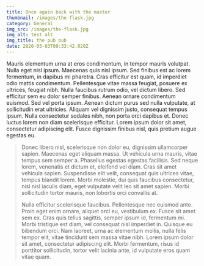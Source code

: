 ```yaml
---
title: Once again back with the master
thumbnail: /images/the-flask.jpg
category: General
img_src: /images/the-flask.jpg
img_alt: test alt
img_title: the pub pub
date: 2020-05-03T09:33:42.020Z
---
```

Mauris elementum urna at eros condimentum, in tempor mauris volutpat. Nulla eget nisl ipsum. Maecenas quis nisl ipsum. Sed finibus est ac lorem fermentum, in dapibus mi pharetra. Cras efficitur est quam, id imperdiet odio mattis condimentum. Pellentesque vitae massa feugiat, posuere ex ultrices, feugiat nibh. Nulla faucibus rutrum odio, vel dictum libero. Sed efficitur sem eu dolor semper finibus. Aenean ornare condimentum euismod. Sed vel porta ipsum. Aenean dictum purus sed nulla vulputate, at sollicitudin erat ultricies. Aliquam vel dignissim justo, consequat tempus ipsum. Nulla consectetur sodales nibh, non porta orci dapibus et. Donec luctus lorem non diam scelerisque efficitur. Lorem ipsum dolor sit amet, consectetur adipiscing elit. Fusce dignissim finibus nisl, quis pretium augue egestas eu.

> Donec libero nisl, scelerisque non dolor eu, dignissim ullamcorper sapien. Maecenas eget aliquam massa. Ut vehicula urna mauris, vitae tempus sem semper a. Phasellus egestas egestas facilisis. Sed neque lorem, venenatis et dictum et, eleifend vel diam. Cras sit amet vehicula sapien. Suspendisse elit velit, consequat quis ultrices vitae, tempus blandit lorem. Morbi molestie, dui quis faucibus consectetur, nisl nisl iaculis diam, eget vulputate velit leo sit amet sapien. Morbi sollicitudin tortor mauris, non lobortis orci convallis at.
>
> Nulla efficitur scelerisque faucibus. Pellentesque nec euismod ante. Proin eget enim ornare, aliquet orci eu, vestibulum ex. Fusce sit amet sem ex. Cras quis tellus sagittis, semper ipsum id, fermentum mi. Morbi tristique est diam, vel consequat nisl imperdiet in. Quisque eu bibendum orci. Nam laoreet, urna ac elementum mollis, nulla felis tempor elit, vitae tincidunt sem massa vitae nibh. Lorem ipsum dolor sit amet, consectetur adipiscing elit. Morbi fermentum, risus id porttitor sollicitudin, tortor velit lacinia ante, id vulputate eros quam vitae quam.